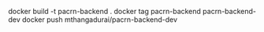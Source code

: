 docker build -t pacrn-backend .
docker tag pacrn-backend pacrn-backend-dev
docker push mthangadurai/pacrn-backend-dev